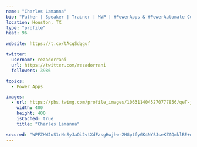 ```yaml
---
name: "Charles Lamanna"
bio: "Father | Speaker | Trainer | MVP | #PowerApps & #PowerAutomate Community Super User | YouTuber Right-pointing triangle http://youtube.com/c/rezadorrani | Learn - Share - Clockwise rightwards and leftwards open circle arrows"
location: Houston, TX
type: "profile"
heat: 96

website: https://t.co/tAcqSdqguf

twitter:
  username: rezadorrani
  url: https://twitter.com/rezadorrani
  followers: 3986

topics:
  - Power Apps

images:
  - url: https://pbs.twimg.com/profile_images/1063114045270777856/qeT-jpWr_400x400.jpg
    width: 400
    height: 400
    isCached: true
    title: "Charles Lamanna"

secured: "WPFZHWJuS1rNnSyJaQi2vtXdFzsgHwjhwr2HGptfyGK4NYSJseKZAQmklBE+m8CbocyCPdgdQ14GXliGzQIDdCIZtTMgReEJYRUYYEdMcjOCQek1ije7r4BHIMXF/vMDAsgIPzAYQNIX0qs+L45Sj0QJIqPPWim0L4yeFzVyd7pdiwhMo9fikpg/OF2w3EByIMc7cPbqEvcJd6jkVBQEQKeKJjrIrrGwrlNvR1Rp3/ZYz+/nJbIj3uArhQdW8oEduaKsqwAyNcR7jwji1stdNLURbMMW/3eFUD/faADebTA9UmnLmjtCbSu1lX/JrfbsT/Ddm/WJ23MyIoJvtS9hOVEQset61JN88r7jgyar9z1hNIlLtd0pBDUBmFj64VW6xLXT+yjG0Vq/njrAaFVxhytyjTH5ka673Ux2nrgYtFQ=;8gaU2TpHYgfVqcVqfhQnSA=="
---
```


